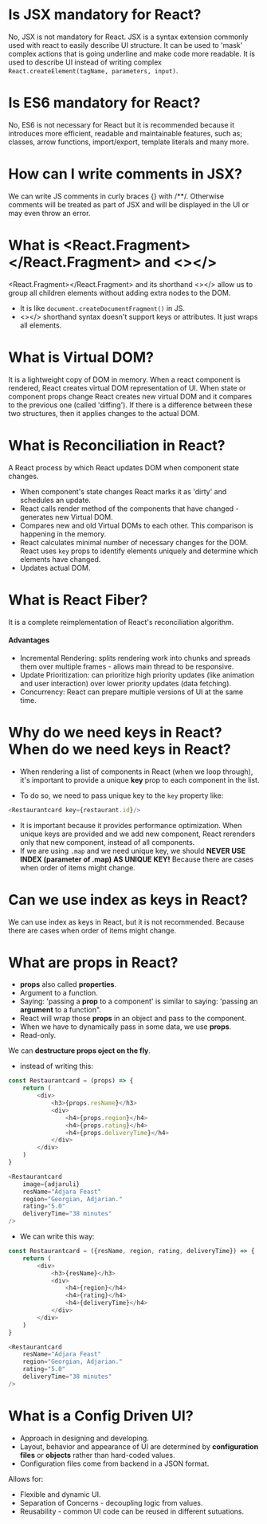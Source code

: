 <h1>Is JSX mandatory for React?</h1>

No, JSX is not mandatory for React. JSX is a syntax extension commonly used with react to easily describe UI structure. It can be used to 'mask' complex actions that is going underline and make code more readable. It is used to describe UI instead of writing complex ```React.createElement(tagName, parameters, input)```.




<h1>Is ES6 mandatory for React?</h1>

No, ES6 is not necessary for React but it is recommended because it introduces more efficient, readable and maintainable features, such as; classes, arrow functions, import/export, template literals and many more.




<h1>How can I write comments in JSX?</h1>

We can write JS comments in curly braces {} with /**/. Otherwise comments will be treated as part of JSX and will be displayed in the UI or may even throw an error.





<h1>What is &lt;React.Fragment&gt;&lt;/React.Fragment&gt; and &lt;&gt;&lt;/&gt;</h1>

&lt;React.Fragment&gt;&lt;/React.Fragment&gt; and its shorthand &lt;&gt;&lt;/&gt; allow us to group all children elements without adding extra nodes to the DOM.
- It is like ```document.createDocumentFragment()``` in JS.
- &lt;&gt;&lt;/&gt; shorthand syntax doesn't support keys or attributes. It just wraps all elements.




<h1>What is Virtual DOM?</h1>

It is a lightweight copy of DOM in memory. When a react component is rendered, React creates virtual DOM representation of UI. When state or component props change React creates new virtual DOM and it compares to the previous one (called 'diffing'). If there is a difference between these two structures, then it applies changes to the actual DOM.




<h1>What is Reconciliation in React?</h1>

A React process by which React updates DOM when component state changes.
- When component's state changes React marks it as 'dirty' and schedules an update.
- React calls render method of the components that have changed - generates new Virtual DOM.
- Compares new and old Virtual DOMs to each other. This comparison is happening in the memory.
- React calculates minimal number of necessary changes for the DOM. React uses ```key``` props to identify elements uniquely and determine which elements have changed.
- Updates actual DOM.




<h1>What is React Fiber?</h1>

It is a complete reimplementation of React's reconciliation algorithm.

#### Advantages
- Incremental Rendering: splits rendering work into chunks and spreads them over multiple frames - allows main thread to be responsive.
- Update Prioritization: can prioritize high priority updates (like animation and user interaction) over lower priority updates (data fetching).
- Concurrency: React can prepare multiple versions of UI at the same time.




<h1>Why do we need keys in React? When do we need keys in React?</h1>

- When rendering a list of components in React (when we loop through), it's important to provide a unique <b>key</b> prop to each component in the list.

- To do so, we need to pass unique key to the ```key``` property like: 
```js
<Restaurantcard key={restaurant.id}/>
```
- It is important because it provides performance optimization. When unique keys are provided and we add new component, React rerenders only that new component, instead of all components.
- If we are using ```.map``` and we need unique key, we should <b>NEVER USE INDEX (parameter of .map) AS UNIQUE KEY!</b> Because there are cases when order of items might change.





<h1>Can we use index as keys in React?</h1>

We can use index as keys in React, but it is not recommended. Because there are cases when order of items might change.




<h1>What are props in React?</h1>

- <b>props</b> also called <b>properties</b>.
- Argument to a function.
- Saying: 'passing a <b>prop</b> to a component' is similar to saying: 'passing an <b>argument</b> to a function".
- React will wrap those <b>props</b> in an object and pass to the component.
- When we have to dynamically pass in some data, we use <b>props</b>.
- Read-only.

We can <b>destructure props oject on the fly</b>.
- instead of writing this:
```js
const Restaurantcard = (props) => {
    return (
        <div>
            <h3>{props.resName}</h3>
            <div>
                <h4>{props.region}</h4>
                <h4>{props.rating}</h4>
                <h4>{props.deliveryTime}</h4>
            </div>
        </div>
    )
}

<Restaurantcard
    image={adjaruli}
    resName="Adjara Feast"
    region="Georgian, Adjarian."
    rating="5.0"
    deliveryTime="38 minutes"
/>
```

- We can write this way:
```js
const Restaurantcard = ({resName, region, rating, deliveryTime}) => {
    return (
        <div>
            <h3>{resName}</h3>
            <div>
                <h4>{region}</h4>
                <h4>{rating}</h4>
                <h4>{deliveryTime}</h4>
            </div>
        </div>
    )
}

<Restaurantcard
    resName="Adjara Feast"
    region="Georgian, Adjarian."
    rating="5.0"
    deliveryTime="38 minutes"
/>
```





<h1>What is a Config Driven UI?</h1>

- Approach in designing and developing.
- Layout, behavior and appearance of UI are determined by <b>configuration files</b> or <b>objects</b> rather than hard-coded values.
- Configuration files come from backend in a JSON format.

Allows for:
- Flexible and dynamic UI.
- Separation of Concerns - decoupling logic from values.
- Reusability - common UI code can be reused in different sutuations.